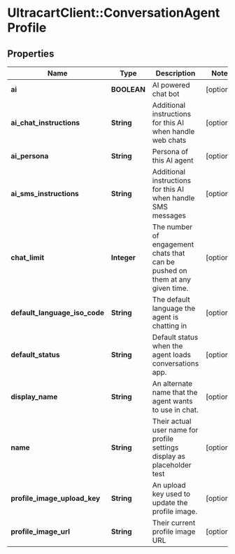 # UltracartClient::ConversationAgentProfile

## Properties
Name | Type | Description | Notes
------------ | ------------- | ------------- | -------------
**ai** | **BOOLEAN** | AI powered chat bot | [optional] 
**ai_chat_instructions** | **String** | Additional instructions for this AI when handle web chats | [optional] 
**ai_persona** | **String** | Persona of this AI agent | [optional] 
**ai_sms_instructions** | **String** | Additional instructions for this AI when handle SMS messages | [optional] 
**chat_limit** | **Integer** | The number of engagement chats that can be pushed on them at any given time. | [optional] 
**default_language_iso_code** | **String** | The default language the agent is chatting in | [optional] 
**default_status** | **String** | Default status when the agent loads conversations app. | [optional] 
**display_name** | **String** | An alternate name that the agent wants to use in chat. | [optional] 
**name** | **String** | Their actual user name for profile settings display as placeholder test | [optional] 
**profile_image_upload_key** | **String** | An upload key used to update the profile image. | [optional] 
**profile_image_url** | **String** | Their current profile image URL | [optional] 


